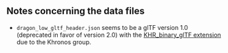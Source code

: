 
## Notes concerning the data files
 * `dragon_low_gltf_header.json` seems to be a glTF version 1.0 (deprecated
    in favor of version 2.0) with the [KHR_binary_glTF extension](https://github.com/KhronosGroup/glTF/tree/master/extensions/1.0/Khronos/KHR_binary_glTF) due to the Khronos group. 
